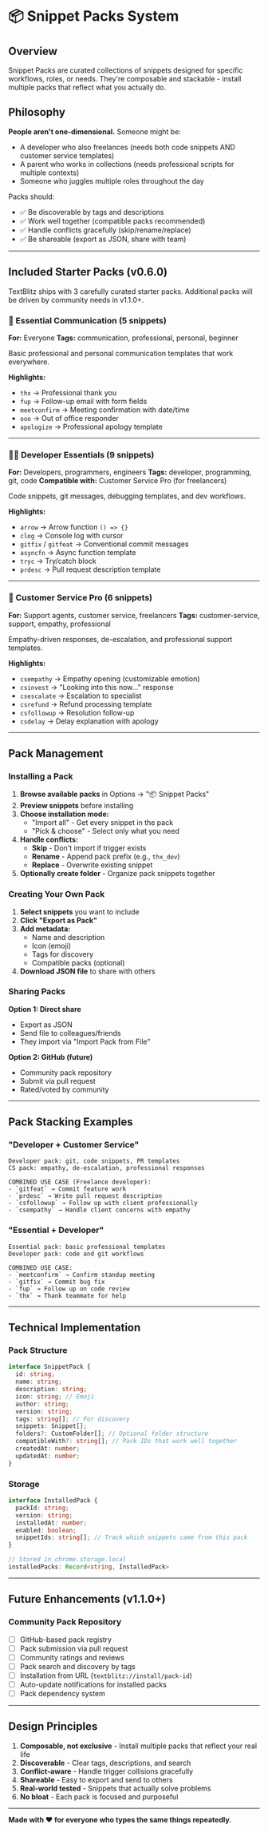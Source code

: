 # 📦 Snippet Packs System

## Overview

Snippet Packs are curated collections of snippets designed for specific workflows, roles, or needs. They're composable and stackable - install multiple packs that reflect what you actually do.

## Philosophy

**People aren't one-dimensional.** Someone might be:
- A developer who also freelances (needs both code snippets AND customer service templates)
- A parent who works in collections (needs professional scripts for multiple contexts)
- Someone who juggles multiple roles throughout the day

Packs should:
- ✅ Be discoverable by tags and descriptions
- ✅ Work well together (compatible packs recommended)
- ✅ Handle conflicts gracefully (skip/rename/replace)
- ✅ Be shareable (export as JSON, share with team)

---

## Included Starter Packs (v0.6.0)

TextBlitz ships with 3 carefully curated starter packs. Additional packs will be driven by community needs in v1.1.0+.

### 💬 Essential Communication (5 snippets)
**For:** Everyone
**Tags:** communication, professional, personal, beginner

Basic professional and personal communication templates that work everywhere.

**Highlights:**
- `thx` → Professional thank you
- `fup` → Follow-up email with form fields
- `meetconfirm` → Meeting confirmation with date/time
- `ooo` → Out of office responder
- `apologize` → Professional apology template

---

### 🧑‍💻 Developer Essentials (9 snippets)
**For:** Developers, programmers, engineers
**Tags:** developer, programming, git, code
**Compatible with:** Customer Service Pro (for freelancers)

Code snippets, git messages, debugging templates, and dev workflows.

**Highlights:**
- `arrow` → Arrow function `() => {}`
- `clog` → Console log with cursor
- `gitfix` / `gitfeat` → Conventional commit messages
- `asyncfn` → Async function template
- `tryc` → Try/catch block
- `prdesc` → Pull request description template

---

### 📧 Customer Service Pro (6 snippets)
**For:** Support agents, customer service, freelancers
**Tags:** customer-service, support, empathy, professional

Empathy-driven responses, de-escalation, and professional support templates.

**Highlights:**
- `csempathy` → Empathy opening (customizable emotion)
- `csinvest` → "Looking into this now..." response
- `csescalate` → Escalation to specialist
- `csrefund` → Refund processing template
- `csfollowup` → Resolution follow-up
- `csdelay` → Delay explanation with apology

---

## Pack Management

### Installing a Pack

1. **Browse available packs** in Options → "📦 Snippet Packs"
2. **Preview snippets** before installing
3. **Choose installation mode:**
   - "Import all" - Get every snippet in the pack
   - "Pick & choose" - Select only what you need
4. **Handle conflicts:**
   - **Skip** - Don't import if trigger exists
   - **Rename** - Append pack prefix (e.g., `thx_dev`)
   - **Replace** - Overwrite existing snippet
5. **Optionally create folder** - Organize pack snippets together

### Creating Your Own Pack

1. **Select snippets** you want to include
2. **Click "Export as Pack"**
3. **Add metadata:**
   - Name and description
   - Icon (emoji)
   - Tags for discovery
   - Compatible packs (optional)
4. **Download JSON file** to share with others

### Sharing Packs

**Option 1: Direct share**
- Export as JSON
- Send file to colleagues/friends
- They import via "Import Pack from File"

**Option 2: GitHub (future)**
- Community pack repository
- Submit via pull request
- Rated/voted by community

---

## Pack Stacking Examples

### "Developer + Customer Service"
```
Developer pack: git, code snippets, PR templates
CS pack: empathy, de-escalation, professional responses

COMBINED USE CASE (Freelance developer):
- `gitfeat` → Commit feature work
- `prdesc` → Write pull request description
- `csfollowup` → Follow up with client professionally
- `csempathy` → Handle client concerns with empathy
```

### "Essential + Developer"
```
Essential pack: basic professional templates
Developer pack: code and git workflows

COMBINED USE CASE:
- `meetconfirm` → Confirm standup meeting
- `gitfix` → Commit bug fix
- `fup` → Follow up on code review
- `thx` → Thank teammate for help
```

---

## Technical Implementation

### Pack Structure
```typescript
interface SnippetPack {
  id: string;
  name: string;
  description: string;
  icon: string; // Emoji
  author: string;
  version: string;
  tags: string[]; // For discovery
  snippets: Snippet[];
  folders?: CustomFolder[]; // Optional folder structure
  compatibleWith?: string[]; // Pack IDs that work well together
  createdAt: number;
  updatedAt: number;
}
```

### Storage
```typescript
interface InstalledPack {
  packId: string;
  version: string;
  installedAt: number;
  enabled: boolean;
  snippetIds: string[]; // Track which snippets came from this pack
}

// Stored in chrome.storage.local
installedPacks: Record<string, InstalledPack>
```

---

## Future Enhancements (v1.1.0+)

### Community Pack Repository
- [ ] GitHub-based pack registry
- [ ] Pack submission via pull request
- [ ] Community ratings and reviews
- [ ] Pack search and discovery by tags
- [ ] Installation from URL (`textblitz://install/pack-id`)
- [ ] Auto-update notifications for installed packs
- [ ] Pack dependency system

---

## Design Principles

1. **Composable, not exclusive** - Install multiple packs that reflect your real life
2. **Discoverable** - Clear tags, descriptions, and search
3. **Conflict-aware** - Handle trigger collisions gracefully
4. **Shareable** - Easy to export and send to others
5. **Real-world tested** - Snippets that actually solve problems
6. **No bloat** - Each pack is focused and purposeful

---

**Made with ❤️ for everyone who types the same things repeatedly.**
